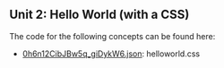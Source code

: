 ## Unit 2: Hello World \(with a CSS\)

The code for the following concepts can be found here: 

- [0h6n12CibJBw5q\_giDykW6.json](0h6n12CibJBw5q_giDykW6.json): helloworld\.css
